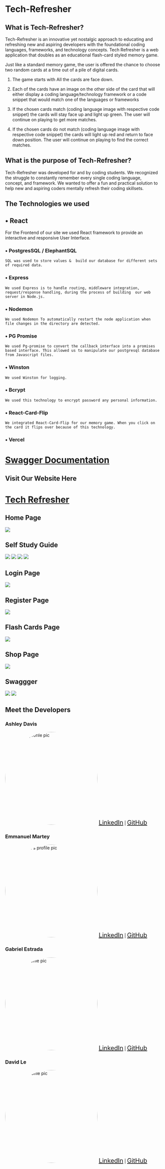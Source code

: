 # Tech-Refresher

## What is Tech-Refresher?

Tech-Refresher is an innovative yet nostalgic approach to educating and refreshing new and aspiring developers with the foundational  coding languages, frameworks, and technology concepts. Tech Refresher is a web application that doubles as an educational flash-card styled memory game. 

Just like a standard memory game, the user is offered the chance to choose two random cards at a time out of a pile of digital cards. 

1. The game starts with All the cards are face down. 

2. Each of the cards have an image on the other side of the card that will either display a coding language/technology framework or a code snippet that would match  one of the languages or frameworks 

3. If the chosen cards match (coding language image with respective code snippet) the cards will stay face up and light up green. The user will continue on playing to get more matches. 

4. If the chosen cards do not match  (coding language image with respective code snippet) the cards will light up red and return to face down position. The user will continue on playing to find the correct matches. 

## What is the purpose of Tech-Refresher?

Tech-Refresher was developed for and by coding students. We recognized the struggle to constantly remember every single coding language, concept, and framework. We wanted to offer a fun and practical solution to help new and aspiring coders mentally refresh their coding skillsets. 


## The Technologies we used 

## • React
For the Frontend of our site we used React framework to provide an interactive and responsive User Interface. 

### • PostgresSQL / ElephantSQL
    SQL was used to store values &  build our database for different sets of required data.


### • Express
    We used Express is to handle routing, middleware integration, request/response handling, during the process of building  our web server in Node.js.

### • Nodemon
    We used Nodemon To automatically restart the node application when file changes in the directory are detected.

### • PG Promise
    We used Pg-promise to convert the callback interface into a promises based interface. This allowed us to manipulate our postgresql database from Javascript files.

### • Winston
    We used Winston for logging. 

### • Bcrypt
    We used this technology to encrypt password any personal information.

###  • React-Card-Flip
    We integrated React-Card-Flip for our memory game. When you click on the card it flips over because of this technology. 

### • Vercel

# [Swagger Documentation]

## Visit Our Website Here
# [Tech Refresher]
 

## Home Page
<img src="./Frontend/tech-refresher/src/Images/TechRefresherFrontPage.png" ></img>

## Self Study Guide
<img src="./Frontend/tech-refresher/src/Images/ss1.png" ></img>
<img src="./Frontend/tech-refresher/src/Images/ss2.png" ></img>
<img src="./Frontend/tech-refresher/src/Images/ss3.png" ></img>
<img src="./Frontend/tech-refresher/src/Images/ss4.png" ></img>

## Login Page
<img src="./Frontend/tech-refresher/src/Images/TR Updated LogIn.png" ></img>

## Register Page
<img src="./Frontend/tech-refresher/src/Images/TR Register.png" ></img>

## Flash Cards Page
<img src="./Frontend/tech-refresher/src/Images/flash.png" ></img>

## Shop Page
<img src="./Frontend/tech-refresher/src/Images/TRShopPage.png" ></img>

## Swaggger
<img src="./Frontend/tech-refresher/src/Images/swagger2.png" ></img>
<img src="./Frontend/tech-refresher/src/Images/swagger1.png" ></img>




## Meet the Developers 

### Ashley Davis
<img src="./Frontend/tech-refresher/src/Images/ASH.png" alt="Ashley's profile pic" style="border-radius: 50%;" height="300px" width="300px">
 <a href="https://www.linkedin.com/in/adavis07/" style="font-size: 20px;">LinkedIn</a> | <a href="https://github.com/moneymornings" style="font-size: 20px;">GitHub</a>


### Emmanuel Martey
<img src="./Frontend/tech-refresher/src/Images/EMAN.png.jpg" alt="Emmanuel's profile pic" style="border-radius: 50%;" height="300px" width="300px">
 <a href="https://www.linkedin.com/in/emmanuel-martey-05121410a" style="font-size: 20px;">LinkedIn</a> | <a href="https://github.com/emartey24" style="font-size: 20px;">GitHub</a>


### Gabriel Estrada 
<img src="./Frontend/tech-refresher/src/Images/GABE.png" alt="Gabe's profile pic" style="border-radius: 50%;" height="300px" width="300px">
 <a href="https://www.linkedin.com/in/gabriel-estrada-ii-664730122/" style="font-size: 20px;">LinkedIn</a> | <a href="https://github.com/estradagabe1996" style="font-size: 20px;">GitHub</a>


 ### David Le
<img src="./Frontend/tech-refresher/src/Images/DAVE.jpg" alt="David's profile pic" style="border-radius: 50%;" height="300px" width="300px">
 <a href="https://www.linkedin.com/in/david-le-5a5951303" style="font-size: 20px;">LinkedIn</a> | <a href="https://github.com/davidle241872" style="font-size: 20px;">GitHub</a>







                                                                                                                        



<!-- Website Link -->
[Tech Refresher]:https://code-refresher.vercel.app/


<!-- Documentation -->
[Swagger Documentation]:https://code-refresher.vercel.app/home

<!-- Linkedin|Github Pages -->
[Linkedin]:https://www.linkedin.com/in/adavis07/
[Github]:https://github.com/moneymornings
[Linkedin]:https://www.linkedin.com/in/emmanuel-martey-05121410a/
[Github]:https://github.com/emartey24
[Linkedin]:https://www.linkedin.com/in/gabriel-estrada-ii-664730122/
[Github]:https://github.com/estradagabe1996
[Linkedin]:https://www.linkedin.com/in/david-le-5a5951303/
[Github]:https://github.com/davidle241872
